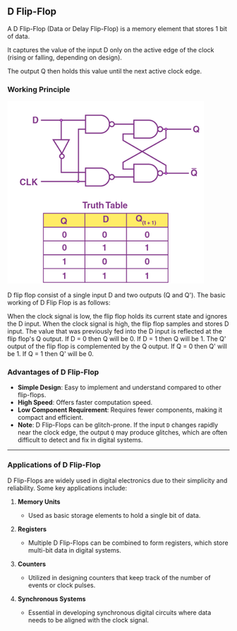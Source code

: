 ## D Flip-Flop
A D Flip-Flop (Data or Delay Flip-Flop) is a memory element that stores 1 bit of data.

It captures the value of the input D only on the active edge of the clock (rising or falling, depending on design).

The output Q then holds this value until the next active clock edge.

### Working Principle

<img src = "D-Flip-Flop.png" alt = "Circuit & Truth Table">

D flip flop consist of a single input D and two outputs (Q and Q'). The basic working of D Flip Flop is as follows:

When the clock signal is low, the flip flop holds its current state and ignores the D input.
When the clock signal is high, the flip flop samples and stores D input.
The value that was previously fed into the D input is reflected at the flip flop's Q output.
If D = 0 then Q will be 0.
If D = 1 then Q will be 1.
The Q' output of the flip flop is complemented by the Q output. 
If Q = 0 then Q' will be 1.
If Q = 1 then Q' will be 0.




### Advantages of D Flip-Flop
- **Simple Design**: Easy to implement and understand compared to other flip-flops.  
- **High Speed**: Offers faster computation speed.  
- **Low Component Requirement**: Requires fewer components, making it compact and efficient.  
- **Note**: D Flip-Flops can be glitch-prone. If the input `D` changes rapidly near the clock edge, the output `Q` may produce glitches, which are often difficult to detect and fix in digital systems.  

---

### Applications of D Flip-Flop
D Flip-Flops are widely used in digital electronics due to their simplicity and reliability. Some key applications include:

1. **Memory Units**  
   - Used as basic storage elements to hold a single bit of data.  

2. **Registers**  
   - Multiple D Flip-Flops can be combined to form registers, which store multi-bit data in digital systems.  

3. **Counters**  
   - Utilized in designing counters that keep track of the number of events or clock pulses.  

4. **Synchronous Systems**  
   - Essential in developing synchronous digital circuits where data needs to be aligned with the clock signal.  

